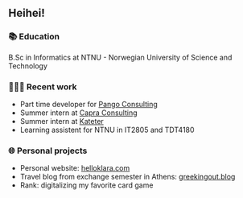 ## Heihei!

### 📚 Education

B.Sc in Informatics at NTNU - Norwegian University of Science and Technology


### 👩🏼‍💻 Recent work

- Part time developer for [Pango Consulting](https://www.pangoconsulting.no)
- Summer intern at [Capra Consulting](https://www.capraconsulting.no) 
- Summer intern at [Kateter](https://kateter.no)
- Learning assistent for NTNU in IT2805 and TDT4180


### 🌐 Personal projects

- Personal website: [helloklara.com](https://helloklara.com)
- Travel blog from exchange semester in Athens: [greekingout.blog](https://greekingout.blog)
- Rank: digitalizing my favorite card game
